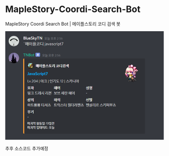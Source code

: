 # MapleStory-Coordi-Search-Bot
MapleStory Coordi Search Bot | 메이플스토리 코디 검색 봇

<img src="https://raw.githubusercontent.com/blueskytn/MapleStory-Coordi-Search-Bot/master/example.PNG?token=AJH4JRRICFEOAOGFRDUP5B27BFKP4"></img>


추후 소스코드 추가예정
